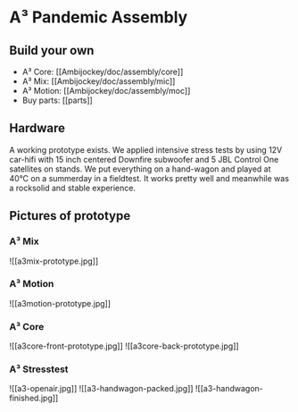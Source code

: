 # A³ Pandemic Assembly
## Build your own
- A³ Core: [[Ambijockey/doc/assembly/core]]
- A³ Mix: [[Ambijockey/doc/assembly/mic]]
- A³ Motion: [[Ambijockey/doc/assembly/moc]]
- Buy parts: [[parts]]

## Hardware
A working prototype exists. We applied intensive stress tests by using 12V car-hifi with 15 inch centered Downfire subwoofer and 5 JBL Control One satellites on stands. We put everything on a hand-wagon and played at 40°C on a summerday in a fieldtest. It works pretty well and meanwhile was a rocksolid and stable experience.

## Pictures of prototype
### A³ Mix
![[a3mix-prototype.jpg]]
### A³ Motion
![[a3motion-prototype.jpg]]
### A³ Core
![[a3core-front-prototype.jpg]]
![[a3core-back-prototype.jpg]]
### A³ Stresstest
![[a3-openair.jpg]]
![[a3-handwagon-packed.jpg]]
![[a3-handwagon-finished.jpg]]